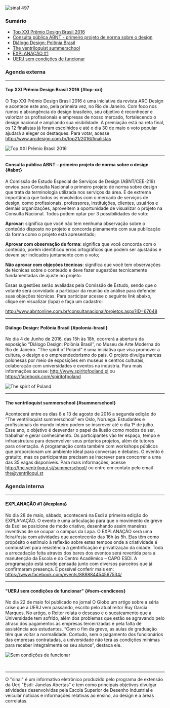 <!--
---
title: sinal 497 - Esdi
-->
![sinal 497](img/selo_497.jpg)

### Sumário

  * [Top XXI Prêmio Design Brasil 2016](#top-xxi)
  * [Consulta pública ABNT - primeiro projeto de norma sobre o design](#abnt)
  * [Diálogo Design: Polônia Brasil](#polonia-brasil)
  * [The ventriloquist summerschool](#summerschool)
  * [EXPLANAÇÃO #1](#explana)
  * [UERJ sem condições de funcionar](#sem-condicoes)



### Agenda externa
- - -

#### Top XXI Prêmio Design Brasil 2016 {#top-xxi}

O Top XXI Prêmio Design Brasil 2016 é uma iniciativa da revista ARC Design e acontece este ano, pela primeira vez, no Rio de Janeiro. Com foco nos rumos e abrangência do design brasileiro, seu objetivo é reconhecer e valorizar os profissionais e empresas de nosso mercado, fortalecendo o design nacional e ampliando sua visibilidade. A premiação está na reta final, os 12 finalistas já foram escolhidos e até o dia 30 de maio o voto popular ajudará a eleger os destaques. Para votar, acesse http://www.arcdesign.com.br/top21/2016/finalistas

![Top XXI Prêmio Brasil 2016](img/topXXI.jpg)

- - -

#### Consulta pública ABNT – primeiro projeto de norma sobre o design {#abnt}

A Comissão de Estudo Especial de Serviços de Design (ABNT/CEE-219) enviou para Consulta Nacional o primeiro projeto de norma sobre design que trata da terminologia utilizada nos serviços da área. É de extrema importância que todos os envolvidos com o mercado de serviços de design, como profissionais, professores, instituições, clientes, usuários e demais organizações, aproveitem a oportunidade de visualizar o projeto na Consulta Nacional. Todos podem optar por 3 possibilidades de voto:

**Aprovar**: significa que você não tem nenhuma observação sobre o conteúdo disposto no projeto e concorda plenamente com sua publicação da forma como o projeto está apresentado;

**Aprovar com observação de forma**: significa que você concorda com o conteúdo, porém identificou erros ortográficos que podem ser ajustados e devem ser indicados juntamente com o voto;

**Não aprovar com objeções técnicas**: significa que você tem observações de técnicas sobre o conteúdo e deve fazer sugestões tecnicamente fundamentadas de ajuste no projeto.

Essas sugestões serão avaliadas pela Comissão de Estudo, sendo que o votante será convidado a participar da reunião de análise para defender suas objeções técnicas. Para participar acesse o seguinte link abaixo, clique em visualizar (lupa) e faça um cadastro:

http://www.abntonline.com.br/consultanacional/projetos.aspx?ID=67648

- - -

#### Diálogo Design: Polônia Brasil {#polonia-brasil}

No dia 4 de Junho de 2016, das 15h às 18h, ocorrerá a abertura da exposição “Diálogo Design: Polônia Brasil”, no Museu de Arte Moderna do Rio de Janeiro. “The spirit of Poland” é uma iniciativa que visa promover a cultura, o design e o empreendedorismo do país. O projeto divulga marcas polonesas por meio de exposições em museus e centros culturais, colaboração com universidades e eventos na indústria. Para mais informações acesse: http://www.spiritofpoland.pl ou https://facebook.com/spiritofpoland

![The spirit of Poland](img/expoMAM.png)

- - -

#### The ventriloquist summerschool {#summerschool}

Acontecerá entre os dias 8 e 13 de agosto de 2016 a segunda edição do “The ventriloquist summerschool” em Oslo, Noruega. Estudantes e profissionais do mundo inteiro podem se inscrever até o dia 1º de julho. Esse ano, o objetivo é desvendar o papel da ilusão como modos de ser, trabalhar e gerar conhecimento. Os participantes vão ter espaço, tempo e infraestrutura para desenvolver seus próprios projetos, além de tutores para orientação. A programação conta também com workshops públicos que proporcionam um ambiente ideal para conversas e debates. O evento é gratuito, mas os participantes precisam se inscrever para concorrer a uma das 35 vagas disponíveis. Para mais informações, acesse http://the.ventriloqui.st/summerschool/ ou entre em contato pelo email <the@ventriloqui.st>


### Agenda interna

- - -

#### EXPLANAÇÃO #1 {#explana}

No dia 28 de maio, sábado, acontecerá na Esdi a primeira edição do EXPLANAÇÃO. O evento é uma articulação para que o movimento de greve da Esdi se posicione de modo criativo, desenhando assim maneiras inventivas de se ocupar o campus da Lapa. O EXPLANAÇÃO será uma feira/festa com atividades que acontecerão das 16h às 5h. Elas têm como propósito o estímulo à reflexão sobre estes tempos onde a criatividade é combustível para resistência à gentrificação e privatização da cidade. Toda a arrecadação feita através dos bares dos eventos será revertida para a manutenção da Escola e do Centro Acadêmico – CAPO ESDI. A programação está sendo pensada junto com diversos parceiros que já confirmaram presença. É possível conferir mais em: https://www.facebook.com/events/888884454567534/

- - -

#### "UERJ sem condições de funcionar" {#sem-condicoes}

No dia 22 de maio foi publicado no jornal O Globo um artigo sobre a séria crise que a UERJ vem passando, escrito pelo atual reitor Ruy Garcia Marques. No artigo, o Reitor relata o descaso e o sucateamento que a Universidade tem sofrido, além dos problemas que estão se agravando pelo atraso dos pagamentos às empresas terceirizadas e pela falta de assistência aos estudantes. “Com o fim da greve, as aulas de graduação têm que voltar a normalidade. Contudo, sem o pagamento dos funcionários das empresas contratadas, a universidade não terá as condições mínimas para receber integralmente os seu alunos”, destaca ele.

![Sem condições de funcionar](img/UERJGlobo.jpg)

 
- - -
O "sinal" é um informativo eletrônico produzido pelo programa de
extensão da Uerj "Esdi: Janelas Abertas" e tem como principais
objetivos divulgar atividades desenvolvidas pela Escola Superior
de Desenho Industrial e veicular notícias e informações relativas ao
ensino, ao design e a áreas correlatas.